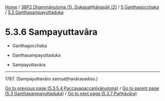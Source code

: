 
[Home](/) / [38P2 Dhammānuloma (1), Dukapaṭṭhānapāḷi (2)](../...md) / [5 Ganthagocchaka](...md) / [5.3 Ganthasampayuttaduka](../38P2/5/5.3.md)

# 5.3.6 Sampayuttavāra

* Ganthagocchaka

* Ganthasampayuttaduka

* Sampayuttavāra

---

1767\. (Sampayuttavāro saṃsaṭṭhavārasadiso.)



[Go to previous page (5.3.5.4 Paccayapaccanīyānuloma)](5.3.5/5.3.5.4.md) / [Go to parent page (5.3 Ganthasampayuttaduka)](../38P2/5/5.3.md) / [Go to next page (5.3.7 Pañhāvāra)](5.3.7.md)


